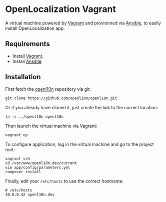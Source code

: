 # OpenLocalization Vagrant

A virtual machine powered by [Vagrant](https://www.vagrantup.com/) and provionned
via [Ansible](http://www.ansible.com/), to easily install OpenLocalization app.

## Requirements

- Install [Vagrant](https://www.vagrantup.com/downloads.html).
- Install [Ansible](http://docs.ansible.com/intro_installation.html).

## Installation

First fetch the [openl10n](https://github.com/openl10n/openl10n) repository via git:

```shell
git clone https://github.com/openl10n/openl10n.git
```

Or if you already have cloned it, just create the link to the correct location:

```shell
ln -s ../openl10n openl10n
```

Then launch the virtual machine via Vagrant:

```shell
vagrant up
```

To configure application, log in the virtual machine and go to the project root:

```shell
vagrant ssh
cd /var/www/openl10n.dev/current
vim app/config/parameters.yml
composer install
```

Finally, edit your `/etc/hosts` to use the correct hostname:

```
# /etc/hosts
10.0.0.42 openl10n.dev
```

